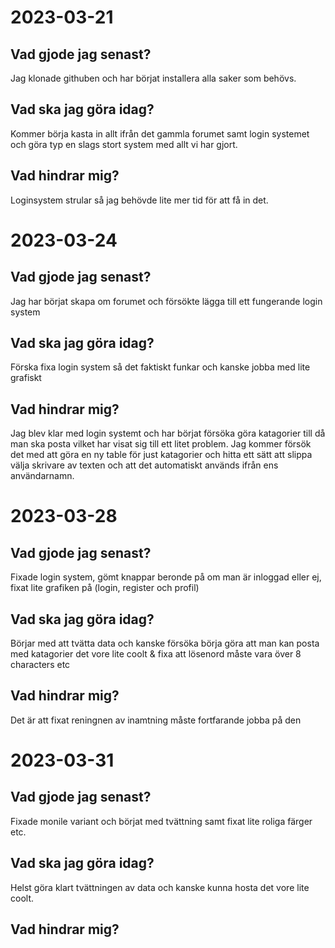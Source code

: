 # 2023-03-21

## Vad gjode jag senast?

Jag klonade githuben och har börjat installera alla saker som behövs.

## Vad ska jag göra idag?

Kommer börja kasta in allt ifrån det gammla forumet samt login systemet och göra typ en slags stort system med allt vi har gjort.

## Vad hindrar mig?

Loginsystem strular så jag behövde lite mer tid för att få in det.

# 2023-03-24

## Vad gjode jag senast?

Jag har börjat skapa om forumet och försökte lägga till ett fungerande login system

## Vad ska jag göra idag?

Förska fixa login system så det faktiskt funkar och kanske jobba med lite grafiskt 

## Vad hindrar mig?

Jag blev klar med login systemt och har börjat försöka göra katagorier till då man ska posta vilket har visat sig till ett litet problem. Jag kommer försök det med att göra en ny table för just katagorier och hitta ett sätt att slippa välja skrivare av texten och att det automatiskt används ifrån ens användarnamn. 

# 2023-03-28

## Vad gjode jag senast?

Fixade login system, gömt knappar beronde på om man är inloggad eller ej, fixat lite grafiken på (login, register och profil)

## Vad ska jag göra idag?

Börjar med att tvätta data och kanske försöka börja göra att man kan posta med katagorier det vore lite coolt & fixa att lösenord måste vara över 8 characters etc

## Vad hindrar mig?

Det är att fixat reningnen av inamtning måste fortfarande jobba på den

# 2023-03-31

## Vad gjode jag senast?

Fixade monile variant och börjat med tvättning samt fixat lite roliga färger etc.

## Vad ska jag göra idag?

Helst göra klart tvättningen av data och kanske kunna hosta det vore lite coolt.


## Vad hindrar mig?






